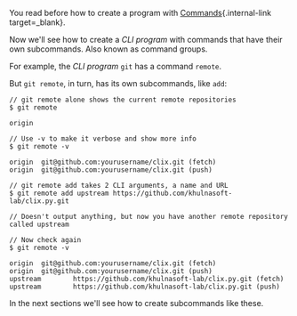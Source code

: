 You read before how to create a program with [Commands](../commands/index.md){.internal-link target=_blank}.

Now we'll see how to create a *CLI program* with commands that have their own subcommands. Also known as command groups.

For example, the *CLI program* `git` has a command `remote`.

But `git remote`, in turn, has its own subcommands, like `add`:

<div class="termy">

```console
// git remote alone shows the current remote repositories
$ git remote

origin

// Use -v to make it verbose and show more info
$ git remote -v

origin  git@github.com:yourusername/clix.git (fetch)
origin  git@github.com:yourusername/clix.git (push)

// git remote add takes 2 CLI arguments, a name and URL
$ git remote add upstream https://github.com/khulnasoft-lab/clix.py.git

// Doesn't output anything, but now you have another remote repository called upstream

// Now check again
$ git remote -v

origin  git@github.com:yourusername/clix.git (fetch)
origin  git@github.com:yourusername/clix.git (push)
upstream        https://github.com/khulnasoft-lab/clix.py.git (fetch)
upstream        https://github.com/khulnasoft-lab/clix.py.git (push)
```

</div>

In the next sections we'll see how to create subcommands like these.
